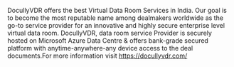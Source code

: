  
DocullyVDR offers the best Virtual Data Room Services in India. Our goal is to become the most reputable name among dealmakers worldwide as the go-to service provider for an innovative and highly secure enterprise level virtual data room. DocullyVDR, data room service Provider is securely hosted on Microsoft Azure Data Centre & offers bank-grade secured platform with anytime-anywhere-any device access to the deal documents.For more information visit https://docullyvdr.com/
